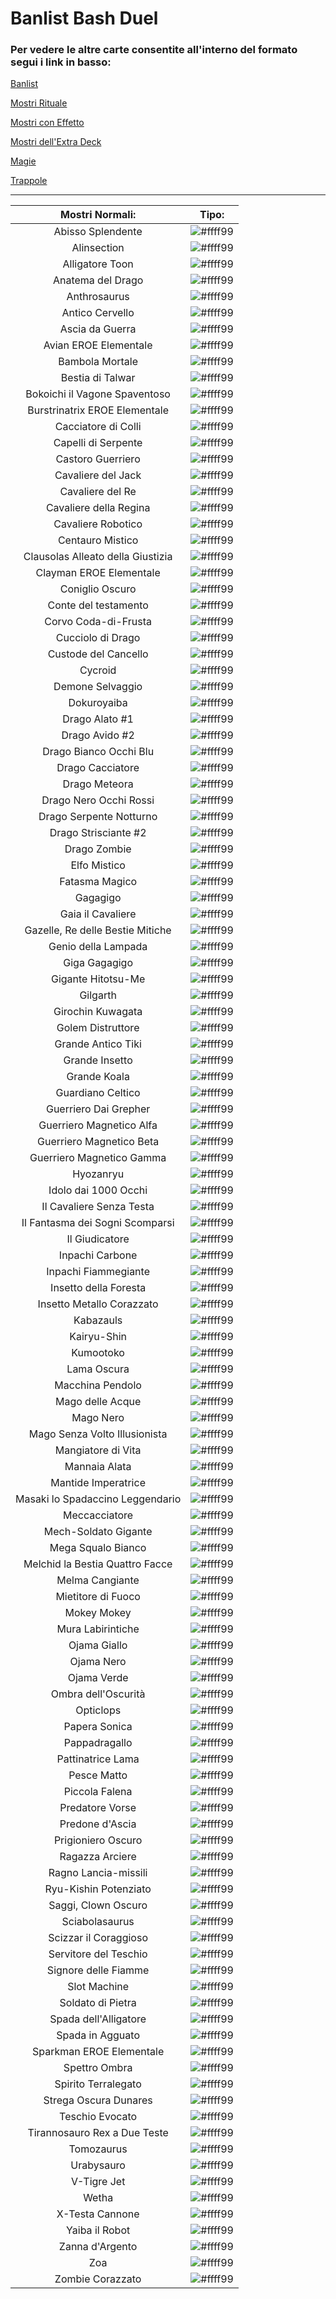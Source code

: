# Banlist Bash Duel 
### Per vedere le altre carte consentite all'interno del formato segui i link in basso:


[Banlist](README.md)

[Mostri Rituale](/RitualMonsters/MostriRituale.md)

[Mostri con Effetto](/EffectMonsters/MostriEffetto.md)

[Mostri dell'Extra Deck](/ExtraDeckMonsters/MostriExtraDeck.md)

[Magie](/Spells/Magie.md)

[Trappole](/Traps/Trappole.md)

---


|Mostri Normali:                    |Tipo: |
|:---------------------------------:|:----:|
| Abisso Splendente                 | ![#ffff99](https://placehold.co/15x15/ffff99/ffff99.png) |
| Alinsection                       | ![#ffff99](https://placehold.co/15x15/ffff99/ffff99.png) |
| Alligatore Toon                   | ![#ffff99](https://placehold.co/15x15/ffff99/ffff99.png) |
| Anatema del Drago                 | ![#ffff99](https://placehold.co/15x15/ffff99/ffff99.png) |
| Anthrosaurus                      | ![#ffff99](https://placehold.co/15x15/ffff99/ffff99.png) |
| Antico Cervello                   | ![#ffff99](https://placehold.co/15x15/ffff99/ffff99.png) |
| Ascia da Guerra                   | ![#ffff99](https://placehold.co/15x15/ffff99/ffff99.png) |
| Avian EROE Elementale             | ![#ffff99](https://placehold.co/15x15/ffff99/ffff99.png) |
| Bambola Mortale                   | ![#ffff99](https://placehold.co/15x15/ffff99/ffff99.png) |
| Bestia di Talwar                  | ![#ffff99](https://placehold.co/15x15/ffff99/ffff99.png) |
| Bokoichi il Vagone Spaventoso     | ![#ffff99](https://placehold.co/15x15/ffff99/ffff99.png) |
| Burstrinatrix EROE Elementale     | ![#ffff99](https://placehold.co/15x15/ffff99/ffff99.png) |
| Cacciatore di Colli               | ![#ffff99](https://placehold.co/15x15/ffff99/ffff99.png) |
| Capelli di Serpente               | ![#ffff99](https://placehold.co/15x15/ffff99/ffff99.png) |
| Castoro Guerriero                 | ![#ffff99](https://placehold.co/15x15/ffff99/ffff99.png) |
| Cavaliere del Jack                | ![#ffff99](https://placehold.co/15x15/ffff99/ffff99.png) |
| Cavaliere del Re                  | ![#ffff99](https://placehold.co/15x15/ffff99/ffff99.png) |
| Cavaliere della Regina            | ![#ffff99](https://placehold.co/15x15/ffff99/ffff99.png) |
| Cavaliere Robotico                | ![#ffff99](https://placehold.co/15x15/ffff99/ffff99.png) |
| Centauro Mistico                  | ![#ffff99](https://placehold.co/15x15/ffff99/ffff99.png) |
| Clausolas Alleato della Giustizia | ![#ffff99](https://placehold.co/15x15/ffff99/ffff99.png) |
| Clayman EROE Elementale           | ![#ffff99](https://placehold.co/15x15/ffff99/ffff99.png) |
| Coniglio Oscuro                   | ![#ffff99](https://placehold.co/15x15/ffff99/ffff99.png) |
| Conte del testamento              | ![#ffff99](https://placehold.co/15x15/ffff99/ffff99.png) |
| Corvo Coda-di-Frusta              | ![#ffff99](https://placehold.co/15x15/ffff99/ffff99.png) |
| Cucciolo di Drago                 | ![#ffff99](https://placehold.co/15x15/ffff99/ffff99.png) |
| Custode del Cancello              | ![#ffff99](https://placehold.co/15x15/ffff99/ffff99.png) |
| Cycroid                           | ![#ffff99](https://placehold.co/15x15/ffff99/ffff99.png) |
| Demone Selvaggio                  | ![#ffff99](https://placehold.co/15x15/ffff99/ffff99.png) |
| Dokuroyaiba                       | ![#ffff99](https://placehold.co/15x15/ffff99/ffff99.png) |
| Drago Alato #1                    | ![#ffff99](https://placehold.co/15x15/ffff99/ffff99.png) |
| Drago Avido #2                    | ![#ffff99](https://placehold.co/15x15/ffff99/ffff99.png) |
| Drago Bianco Occhi Blu            | ![#ffff99](https://placehold.co/15x15/ffff99/ffff99.png) |
| Drago Cacciatore                  | ![#ffff99](https://placehold.co/15x15/ffff99/ffff99.png) |
| Drago Meteora                     | ![#ffff99](https://placehold.co/15x15/ffff99/ffff99.png) |
| Drago Nero Occhi Rossi            | ![#ffff99](https://placehold.co/15x15/ffff99/ffff99.png) |
| Drago Serpente Notturno           | ![#ffff99](https://placehold.co/15x15/ffff99/ffff99.png) |
| Drago Strisciante #2              | ![#ffff99](https://placehold.co/15x15/ffff99/ffff99.png) |
| Drago Zombie                      | ![#ffff99](https://placehold.co/15x15/ffff99/ffff99.png) |
| Elfo Mistico                      | ![#ffff99](https://placehold.co/15x15/ffff99/ffff99.png) |
| Fatasma Magico                    | ![#ffff99](https://placehold.co/15x15/ffff99/ffff99.png) |
| Gagagigo                          | ![#ffff99](https://placehold.co/15x15/ffff99/ffff99.png) |
| Gaia il Cavaliere                 | ![#ffff99](https://placehold.co/15x15/ffff99/ffff99.png) |
| Gazelle, Re delle Bestie Mitiche  | ![#ffff99](https://placehold.co/15x15/ffff99/ffff99.png) |
| Genio della Lampada               | ![#ffff99](https://placehold.co/15x15/ffff99/ffff99.png) |
| Giga Gagagigo                     | ![#ffff99](https://placehold.co/15x15/ffff99/ffff99.png) |
| Gigante Hitotsu-Me                | ![#ffff99](https://placehold.co/15x15/ffff99/ffff99.png) |
| Gilgarth                          | ![#ffff99](https://placehold.co/15x15/ffff99/ffff99.png) |
| Girochin Kuwagata                 | ![#ffff99](https://placehold.co/15x15/ffff99/ffff99.png) |
| Golem Distruttore                 | ![#ffff99](https://placehold.co/15x15/ffff99/ffff99.png) |
| Grande Antico Tiki                | ![#ffff99](https://placehold.co/15x15/ffff99/ffff99.png) |
| Grande Insetto                    | ![#ffff99](https://placehold.co/15x15/ffff99/ffff99.png) |
| Grande Koala                      | ![#ffff99](https://placehold.co/15x15/ffff99/ffff99.png) |
| Guardiano Celtico                 | ![#ffff99](https://placehold.co/15x15/ffff99/ffff99.png) |
| Guerriero Dai Grepher             | ![#ffff99](https://placehold.co/15x15/ffff99/ffff99.png) |
| Guerriero Magnetico Alfa          | ![#ffff99](https://placehold.co/15x15/ffff99/ffff99.png) |
| Guerriero Magnetico Beta          | ![#ffff99](https://placehold.co/15x15/ffff99/ffff99.png) |
| Guerriero Magnetico Gamma         | ![#ffff99](https://placehold.co/15x15/ffff99/ffff99.png) |
| Hyozanryu                         | ![#ffff99](https://placehold.co/15x15/ffff99/ffff99.png) |
| Idolo dai 1000 Occhi              | ![#ffff99](https://placehold.co/15x15/ffff99/ffff99.png) |
| Il Cavaliere Senza Testa          | ![#ffff99](https://placehold.co/15x15/ffff99/ffff99.png) |
| Il Fantasma dei Sogni Scomparsi   | ![#ffff99](https://placehold.co/15x15/ffff99/ffff99.png) |
| Il Giudicatore                    | ![#ffff99](https://placehold.co/15x15/ffff99/ffff99.png) |
| Inpachi Carbone                   | ![#ffff99](https://placehold.co/15x15/ffff99/ffff99.png) |
| Inpachi Fiammegiante              | ![#ffff99](https://placehold.co/15x15/ffff99/ffff99.png) |
| Insetto della Foresta             | ![#ffff99](https://placehold.co/15x15/ffff99/ffff99.png) |
| Insetto Metallo Corazzato         | ![#ffff99](https://placehold.co/15x15/ffff99/ffff99.png) |
| Kabazauls                         | ![#ffff99](https://placehold.co/15x15/ffff99/ffff99.png) |
| Kairyu-Shin                       | ![#ffff99](https://placehold.co/15x15/ffff99/ffff99.png) |
| Kumootoko                         | ![#ffff99](https://placehold.co/15x15/ffff99/ffff99.png) |
| Lama Oscura                       | ![#ffff99](https://placehold.co/15x15/ffff99/ffff99.png) |
| Macchina Pendolo                  | ![#ffff99](https://placehold.co/15x15/ffff99/ffff99.png) |
| Mago delle Acque                  | ![#ffff99](https://placehold.co/15x15/ffff99/ffff99.png) |
| Mago Nero                         | ![#ffff99](https://placehold.co/15x15/ffff99/ffff99.png) |
| Mago Senza Volto Illusionista     | ![#ffff99](https://placehold.co/15x15/ffff99/ffff99.png) |
| Mangiatore di Vita                | ![#ffff99](https://placehold.co/15x15/ffff99/ffff99.png) |
| Mannaia Alata                     | ![#ffff99](https://placehold.co/15x15/ffff99/ffff99.png) |
| Mantide Imperatrice               | ![#ffff99](https://placehold.co/15x15/ffff99/ffff99.png) |
| Masaki lo Spadaccino Leggendario  | ![#ffff99](https://placehold.co/15x15/ffff99/ffff99.png) |
| Meccacciatore                     | ![#ffff99](https://placehold.co/15x15/ffff99/ffff99.png) |
| Mech-Soldato Gigante              | ![#ffff99](https://placehold.co/15x15/ffff99/ffff99.png) |
| Mega Squalo Bianco                | ![#ffff99](https://placehold.co/15x15/ffff99/ffff99.png) |
| Melchid la Bestia Quattro Facce   | ![#ffff99](https://placehold.co/15x15/ffff99/ffff99.png) |
| Melma Cangiante                   | ![#ffff99](https://placehold.co/15x15/ffff99/ffff99.png) |
| Mietitore di Fuoco                | ![#ffff99](https://placehold.co/15x15/ffff99/ffff99.png) |
| Mokey Mokey                       | ![#ffff99](https://placehold.co/15x15/ffff99/ffff99.png) |
| Mura Labirintiche                 | ![#ffff99](https://placehold.co/15x15/ffff99/ffff99.png) |
| Ojama Giallo                      | ![#ffff99](https://placehold.co/15x15/ffff99/ffff99.png) |
| Ojama Nero                        | ![#ffff99](https://placehold.co/15x15/ffff99/ffff99.png) |
| Ojama Verde                       | ![#ffff99](https://placehold.co/15x15/ffff99/ffff99.png) |
| Ombra dell'Oscurità               | ![#ffff99](https://placehold.co/15x15/ffff99/ffff99.png) |
| Opticlops                         | ![#ffff99](https://placehold.co/15x15/ffff99/ffff99.png) |
| Papera Sonica                     | ![#ffff99](https://placehold.co/15x15/ffff99/ffff99.png) |
| Pappadragallo                     | ![#ffff99](https://placehold.co/15x15/ffff99/ffff99.png) |
| Pattinatrice Lama                 | ![#ffff99](https://placehold.co/15x15/ffff99/ffff99.png) |
| Pesce Matto                       | ![#ffff99](https://placehold.co/15x15/ffff99/ffff99.png) |
| Piccola Falena                    | ![#ffff99](https://placehold.co/15x15/ffff99/ffff99.png) |
| Predatore Vorse                   | ![#ffff99](https://placehold.co/15x15/ffff99/ffff99.png) |
| Predone d'Ascia                   | ![#ffff99](https://placehold.co/15x15/ffff99/ffff99.png) |
| Prigioniero Oscuro                | ![#ffff99](https://placehold.co/15x15/ffff99/ffff99.png) |
| Ragazza Arciere                   | ![#ffff99](https://placehold.co/15x15/ffff99/ffff99.png) |
| Ragno Lancia-missili              | ![#ffff99](https://placehold.co/15x15/ffff99/ffff99.png) |
| Ryu-Kishin Potenziato             | ![#ffff99](https://placehold.co/15x15/ffff99/ffff99.png) |
| Saggi, Clown Oscuro               | ![#ffff99](https://placehold.co/15x15/ffff99/ffff99.png) |
| Sciabolasaurus                    | ![#ffff99](https://placehold.co/15x15/ffff99/ffff99.png) |
| Scizzar il Coraggioso             | ![#ffff99](https://placehold.co/15x15/ffff99/ffff99.png) |
| Servitore del Teschio             | ![#ffff99](https://placehold.co/15x15/ffff99/ffff99.png) |
| Signore delle Fiamme              | ![#ffff99](https://placehold.co/15x15/ffff99/ffff99.png) |
| Slot Machine                      | ![#ffff99](https://placehold.co/15x15/ffff99/ffff99.png) |
| Soldato di Pietra                 | ![#ffff99](https://placehold.co/15x15/ffff99/ffff99.png) |
| Spada dell'Alligatore             | ![#ffff99](https://placehold.co/15x15/ffff99/ffff99.png) |
| Spada in Agguato                  | ![#ffff99](https://placehold.co/15x15/ffff99/ffff99.png) |
| Sparkman EROE Elementale          | ![#ffff99](https://placehold.co/15x15/ffff99/ffff99.png) |
| Spettro Ombra                     | ![#ffff99](https://placehold.co/15x15/ffff99/ffff99.png) |
| Spirito Terralegato               | ![#ffff99](https://placehold.co/15x15/ffff99/ffff99.png) |
| Strega Oscura Dunares             | ![#ffff99](https://placehold.co/15x15/ffff99/ffff99.png) |
| Teschio Evocato                   | ![#ffff99](https://placehold.co/15x15/ffff99/ffff99.png) |
| Tirannosauro Rex a Due Teste      | ![#ffff99](https://placehold.co/15x15/ffff99/ffff99.png) |
| Tomozaurus                        | ![#ffff99](https://placehold.co/15x15/ffff99/ffff99.png) |
| Urabysauro                        | ![#ffff99](https://placehold.co/15x15/ffff99/ffff99.png) |
| V-Tigre Jet                       | ![#ffff99](https://placehold.co/15x15/ffff99/ffff99.png) |
| Wetha                             | ![#ffff99](https://placehold.co/15x15/ffff99/ffff99.png) |
| X-Testa Cannone                   | ![#ffff99](https://placehold.co/15x15/ffff99/ffff99.png) |
| Yaiba il Robot                    | ![#ffff99](https://placehold.co/15x15/ffff99/ffff99.png) |
| Zanna d'Argento                   | ![#ffff99](https://placehold.co/15x15/ffff99/ffff99.png) |
| Zoa                               | ![#ffff99](https://placehold.co/15x15/ffff99/ffff99.png) |
| Zombie Corazzato                  | ![#ffff99](https://placehold.co/15x15/ffff99/ffff99.png) |
